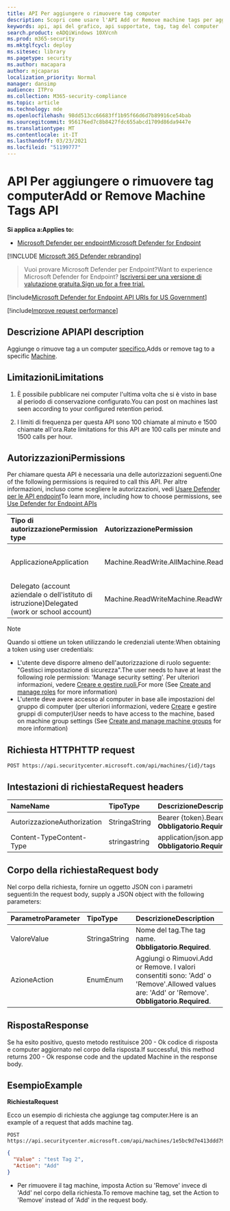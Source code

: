 ```yaml
---
title: API Per aggiungere o rimuovere tag computer
description: Scopri come usare l'API Add or Remove machine tags per aggiungere o rimuovere un tag per un computer in Microsoft Defender for Endpoint.
keywords: api, api del grafico, api supportate, tag, tag del computer
search.product: eADQiWindows 10XVcnh
ms.prod: m365-security
ms.mktglfcycl: deploy
ms.sitesec: library
ms.pagetype: security
ms.author: macapara
author: mjcaparas
localization_priority: Normal
manager: dansimp
audience: ITPro
ms.collection: M365-security-compliance
ms.topic: article
ms.technology: mde
ms.openlocfilehash: 98dd513cc66683ff1b95f66d6d7b89916ce54bab
ms.sourcegitcommit: 956176ed7c8b8427fdc655abcd1709d86da9447e
ms.translationtype: MT
ms.contentlocale: it-IT
ms.lasthandoff: 03/23/2021
ms.locfileid: "51199777"
---
```

# <a name="add-or-remove-machine-tags-api"></a><span data-ttu-id="4af2d-104">API Per aggiungere o rimuovere tag computer</span><span class="sxs-lookup"><span data-stu-id="4af2d-104">Add or Remove Machine Tags API</span></span>

<span data-ttu-id="4af2d-105">**Si applica a:**</span><span class="sxs-lookup"><span data-stu-id="4af2d-105">**Applies to:**</span></span>

- [<span data-ttu-id="4af2d-106">Microsoft Defender per endpoint</span><span class="sxs-lookup"><span data-stu-id="4af2d-106">Microsoft Defender for Endpoint</span></span>](https://go.microsoft.com/fwlink/p/?linkid=2154037)

[!INCLUDE [Microsoft 365 Defender rebranding](../../includes/microsoft-defender.md)]

> <span data-ttu-id="4af2d-107">Vuoi provare Microsoft Defender per Endpoint?</span><span class="sxs-lookup"><span data-stu-id="4af2d-107">Want to experience Microsoft Defender for Endpoint?</span></span> [<span data-ttu-id="4af2d-108">Iscriversi per una versione di valutazione gratuita.</span><span class="sxs-lookup"><span data-stu-id="4af2d-108">Sign up for a free trial.</span></span>](https://www.microsoft.com/microsoft-365/windows/microsoft-defender-atp?ocid=docs-wdatp-exposedapis-abovefoldlink) 

[!include[Microsoft Defender for Endpoint API URIs for US Government](../../includes/microsoft-defender-api-usgov.md)]

[!include[Improve request performance](../../includes/improve-request-performance.md)]

## <a name="api-description"></a><span data-ttu-id="4af2d-109">Descrizione API</span><span class="sxs-lookup"><span data-stu-id="4af2d-109">API description</span></span>

<span data-ttu-id="4af2d-110">Aggiunge o rimuove tag a un computer [specifico.](machine.md)</span><span class="sxs-lookup"><span data-stu-id="4af2d-110">Adds or remove tag to a specific [Machine](machine.md).</span></span>

## <a name="limitations"></a><span data-ttu-id="4af2d-111">Limitazioni</span><span class="sxs-lookup"><span data-stu-id="4af2d-111">Limitations</span></span>

1. <span data-ttu-id="4af2d-112">È possibile pubblicare nei computer l'ultima volta che si è visto in base al periodo di conservazione configurato.</span><span class="sxs-lookup"><span data-stu-id="4af2d-112">You can post on machines last seen according to your configured retention period.</span></span>

2. <span data-ttu-id="4af2d-113">I limiti di frequenza per questa API sono 100 chiamate al minuto e 1500 chiamate all'ora.</span><span class="sxs-lookup"><span data-stu-id="4af2d-113">Rate limitations for this API are 100 calls per minute and 1500 calls per hour.</span></span>


## <a name="permissions"></a><span data-ttu-id="4af2d-114">Autorizzazioni</span><span class="sxs-lookup"><span data-stu-id="4af2d-114">Permissions</span></span>

<span data-ttu-id="4af2d-115">Per chiamare questa API è necessaria una delle autorizzazioni seguenti.</span><span class="sxs-lookup"><span data-stu-id="4af2d-115">One of the following permissions is required to call this API.</span></span> <span data-ttu-id="4af2d-116">Per altre informazioni, incluso come scegliere le autorizzazioni, vedi [Usare Defender per le API endpoint](apis-intro.md)</span><span class="sxs-lookup"><span data-stu-id="4af2d-116">To learn more, including how to choose permissions, see [Use Defender for Endpoint APIs](apis-intro.md)</span></span>

<span data-ttu-id="4af2d-117">Tipo di autorizzazione</span><span class="sxs-lookup"><span data-stu-id="4af2d-117">Permission type</span></span> |    <span data-ttu-id="4af2d-118">Autorizzazione</span><span class="sxs-lookup"><span data-stu-id="4af2d-118">Permission</span></span>    |    <span data-ttu-id="4af2d-119">Nome visualizzato autorizzazione</span><span class="sxs-lookup"><span data-stu-id="4af2d-119">Permission display name</span></span>
:---|:---|:---
<span data-ttu-id="4af2d-120">Applicazione</span><span class="sxs-lookup"><span data-stu-id="4af2d-120">Application</span></span> |    <span data-ttu-id="4af2d-121">Machine.ReadWrite.All</span><span class="sxs-lookup"><span data-stu-id="4af2d-121">Machine.ReadWrite.All</span></span> |    <span data-ttu-id="4af2d-122">"Leggere e scrivere tutte le informazioni sul computer"</span><span class="sxs-lookup"><span data-stu-id="4af2d-122">'Read and write all machine information'</span></span>
<span data-ttu-id="4af2d-123">Delegato (account aziendale o dell'istituto di istruzione)</span><span class="sxs-lookup"><span data-stu-id="4af2d-123">Delegated (work or school account)</span></span> | <span data-ttu-id="4af2d-124">Machine.ReadWrite</span><span class="sxs-lookup"><span data-stu-id="4af2d-124">Machine.ReadWrite</span></span> | <span data-ttu-id="4af2d-125">"Leggere e scrivere informazioni sul computer"</span><span class="sxs-lookup"><span data-stu-id="4af2d-125">'Read and write machine information'</span></span>

>[!Note]
> <span data-ttu-id="4af2d-126">Quando si ottiene un token utilizzando le credenziali utente:</span><span class="sxs-lookup"><span data-stu-id="4af2d-126">When obtaining a token using user credentials:</span></span>
>
>- <span data-ttu-id="4af2d-127">L'utente deve disporre almeno dell'autorizzazione di ruolo seguente: "Gestisci impostazione di sicurezza".</span><span class="sxs-lookup"><span data-stu-id="4af2d-127">The user needs to have at least the following role permission: 'Manage security setting'.</span></span> <span data-ttu-id="4af2d-128">Per ulteriori informazioni, vedere [Creare e gestire ruoli.](user-roles.md)</span><span class="sxs-lookup"><span data-stu-id="4af2d-128">For more  (See [Create and manage roles](user-roles.md) for more information)</span></span>
>- <span data-ttu-id="4af2d-129">L'utente deve avere accesso al computer in base alle impostazioni del gruppo di computer (per ulteriori informazioni, vedere [Creare](machine-groups.md) e gestire gruppi di computer)</span><span class="sxs-lookup"><span data-stu-id="4af2d-129">User needs to have access to the machine, based on machine group settings (See [Create and manage machine groups](machine-groups.md) for more information)</span></span>

## <a name="http-request"></a><span data-ttu-id="4af2d-130">Richiesta HTTP</span><span class="sxs-lookup"><span data-stu-id="4af2d-130">HTTP request</span></span>

```http
POST https://api.securitycenter.microsoft.com/api/machines/{id}/tags
```

## <a name="request-headers"></a><span data-ttu-id="4af2d-131">Intestazioni di richiesta</span><span class="sxs-lookup"><span data-stu-id="4af2d-131">Request headers</span></span>

<span data-ttu-id="4af2d-132">Name</span><span class="sxs-lookup"><span data-stu-id="4af2d-132">Name</span></span> | <span data-ttu-id="4af2d-133">Tipo</span><span class="sxs-lookup"><span data-stu-id="4af2d-133">Type</span></span> | <span data-ttu-id="4af2d-134">Descrizione</span><span class="sxs-lookup"><span data-stu-id="4af2d-134">Description</span></span>
:---|:---|:---
<span data-ttu-id="4af2d-135">Autorizzazione</span><span class="sxs-lookup"><span data-stu-id="4af2d-135">Authorization</span></span> | <span data-ttu-id="4af2d-136">Stringa</span><span class="sxs-lookup"><span data-stu-id="4af2d-136">String</span></span> | <span data-ttu-id="4af2d-137">Bearer {token}.</span><span class="sxs-lookup"><span data-stu-id="4af2d-137">Bearer {token}.</span></span> <span data-ttu-id="4af2d-138">**Obbligatorio**.</span><span class="sxs-lookup"><span data-stu-id="4af2d-138">**Required**.</span></span>
<span data-ttu-id="4af2d-139">Content-Type</span><span class="sxs-lookup"><span data-stu-id="4af2d-139">Content-Type</span></span> | <span data-ttu-id="4af2d-140">stringa</span><span class="sxs-lookup"><span data-stu-id="4af2d-140">string</span></span> | <span data-ttu-id="4af2d-141">application/json.</span><span class="sxs-lookup"><span data-stu-id="4af2d-141">application/json.</span></span> <span data-ttu-id="4af2d-142">**Obbligatorio**.</span><span class="sxs-lookup"><span data-stu-id="4af2d-142">**Required**.</span></span>

## <a name="request-body"></a><span data-ttu-id="4af2d-143">Corpo della richiesta</span><span class="sxs-lookup"><span data-stu-id="4af2d-143">Request body</span></span>

<span data-ttu-id="4af2d-144">Nel corpo della richiesta, fornire un oggetto JSON con i parametri seguenti:</span><span class="sxs-lookup"><span data-stu-id="4af2d-144">In the request body, supply a JSON object with the following parameters:</span></span>

<span data-ttu-id="4af2d-145">Parametro</span><span class="sxs-lookup"><span data-stu-id="4af2d-145">Parameter</span></span> |    <span data-ttu-id="4af2d-146">Tipo</span><span class="sxs-lookup"><span data-stu-id="4af2d-146">Type</span></span>    | <span data-ttu-id="4af2d-147">Descrizione</span><span class="sxs-lookup"><span data-stu-id="4af2d-147">Description</span></span>
:---|:---|:---
<span data-ttu-id="4af2d-148">Valore</span><span class="sxs-lookup"><span data-stu-id="4af2d-148">Value</span></span> |    <span data-ttu-id="4af2d-149">Stringa</span><span class="sxs-lookup"><span data-stu-id="4af2d-149">String</span></span> |    <span data-ttu-id="4af2d-150">Nome del tag.</span><span class="sxs-lookup"><span data-stu-id="4af2d-150">The tag name.</span></span> <span data-ttu-id="4af2d-151">**Obbligatorio**.</span><span class="sxs-lookup"><span data-stu-id="4af2d-151">**Required**.</span></span>
<span data-ttu-id="4af2d-152">Azione</span><span class="sxs-lookup"><span data-stu-id="4af2d-152">Action</span></span>    | <span data-ttu-id="4af2d-153">Enum</span><span class="sxs-lookup"><span data-stu-id="4af2d-153">Enum</span></span> |    <span data-ttu-id="4af2d-154">Aggiungi o Rimuovi.</span><span class="sxs-lookup"><span data-stu-id="4af2d-154">Add or Remove.</span></span> <span data-ttu-id="4af2d-155">I valori consentiti sono: 'Add' o 'Remove'.</span><span class="sxs-lookup"><span data-stu-id="4af2d-155">Allowed values are: 'Add' or 'Remove'.</span></span> <span data-ttu-id="4af2d-156">**Obbligatorio**.</span><span class="sxs-lookup"><span data-stu-id="4af2d-156">**Required**.</span></span>


## <a name="response"></a><span data-ttu-id="4af2d-157">Risposta</span><span class="sxs-lookup"><span data-stu-id="4af2d-157">Response</span></span>

<span data-ttu-id="4af2d-158">Se ha esito positivo, questo metodo restituisce 200 - Ok codice di risposta e computer aggiornato nel corpo della risposta.</span><span class="sxs-lookup"><span data-stu-id="4af2d-158">If successful, this method returns 200 - Ok response code and the updated Machine in the response body.</span></span>

## <a name="example"></a><span data-ttu-id="4af2d-159">Esempio</span><span class="sxs-lookup"><span data-stu-id="4af2d-159">Example</span></span>

<span data-ttu-id="4af2d-160">**Richiesta**</span><span class="sxs-lookup"><span data-stu-id="4af2d-160">**Request**</span></span>

<span data-ttu-id="4af2d-161">Ecco un esempio di richiesta che aggiunge tag computer.</span><span class="sxs-lookup"><span data-stu-id="4af2d-161">Here is an example of a request that adds machine tag.</span></span>

```http
POST https://api.securitycenter.microsoft.com/api/machines/1e5bc9d7e413ddd7902c2932e418702b84d0cc07/tags
```

```json
{
  "Value" : "test Tag 2",
  "Action": "Add"
}
```

- <span data-ttu-id="4af2d-162">Per rimuovere il tag machine, imposta Action su 'Remove' invece di 'Add' nel corpo della richiesta.</span><span class="sxs-lookup"><span data-stu-id="4af2d-162">To remove machine tag, set the Action to 'Remove' instead of 'Add' in the request body.</span></span>
